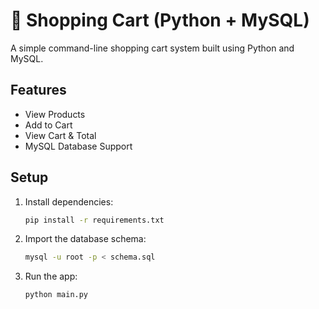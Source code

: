 # 🛒 Shopping Cart (Python + MySQL)

A simple command-line shopping cart system built using Python and MySQL.

## Features
- View Products
- Add to Cart
- View Cart & Total
- MySQL Database Support

## Setup
1. Install dependencies:
   ```bash
   pip install -r requirements.txt
   ```
2. Import the database schema:
   ```bash
   mysql -u root -p < schema.sql
   ```
3. Run the app:
   ```bash
   python main.py
   ```

